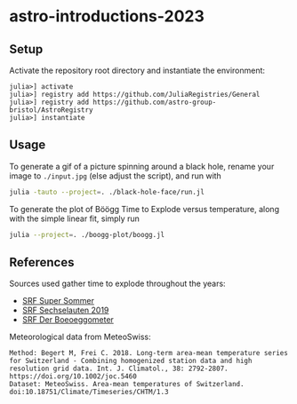 # astro-introductions-2023

## Setup

Activate the repository root directory and instantiate the environment:

```julia-repl
julia>] activate
julia>] registry add https://github.com/JuliaRegistries/General
julia>] registry add https://github.com/astro-group-bristol/AstroRegistry
julia>] instantiate
```

## Usage

To generate a gif of a picture spinning around a black hole, rename your image to `./input.jpg` (else adjust the script), and run with

```bash
julia -tauto --project=. ./black-hole-face/run.jl
```

To generate the plot of Böögg Time to Explode versus temperature, along with the simple linear fit, simply run

```bash
julia --project=. ./boogg-plot/boogg.jl
```

## References

Sources used gather time to explode throughout the years:

- [SRF Super Sommer](https://www.srf.ch/news/regional/zuerich-schaffhausen/super-sommer-der-kopf-des-boeoeggs-ist-nach-7-23-weg)
- [SRF Sechselauten 2019](https://www.srf.ch/news/regional/zuerich-schaffhausen/sechselaeuten-2019-so-vertreibt-die-stadt-zuerich-den-winter)
- [SRF Der Boeoeggometer](https://www.srf.ch/radio-srf-1/radio-srf-1-wie-zuverlaessig-ist-der-boeoeggometer)

Meteorological data from MeteoSwiss:
```
Method: Begert M, Frei C. 2018. Long-term area-mean temperature series for Switzerland - Combining homogenized station data and high resolution grid data. Int. J. Climatol., 38: 2792-2807. https://doi.org/10.1002/joc.5460
Dataset: MeteoSwiss. Area-mean temperatures of Switzerland. doi:10.18751/Climate/Timeseries/CHTM/1.3
```